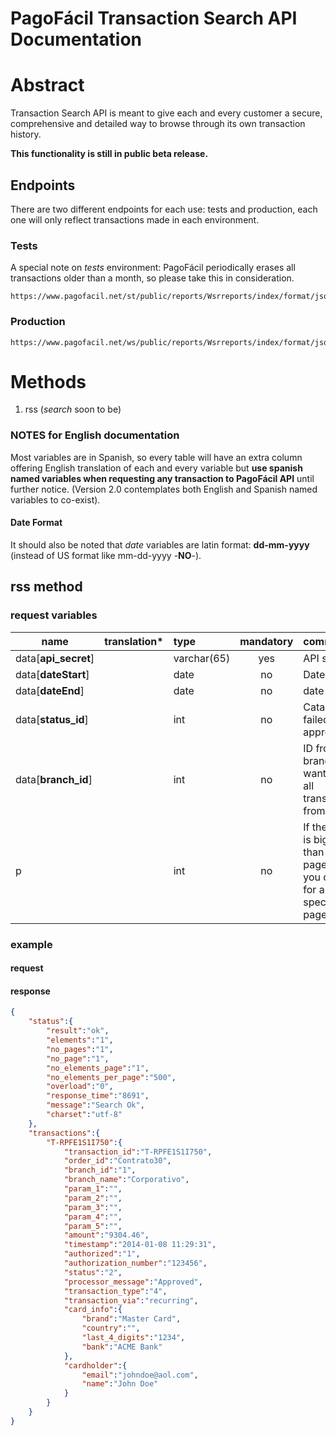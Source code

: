 PagoFácil Transaction Search API Documentation
==============================================

# Abstract

Transaction Search API is meant to give each and every customer a secure, comprehensive and detailed way to browse through its own transaction history.

**This functionality is still in public beta release.**


## Endpoints

There are two different endpoints for each use: tests and production, each one will only reflect transactions made in each environment.

### Tests

A special note on *tests* environment: PagoFácil periodically erases all transactions older than a month, so please take this in consideration.

````
https://www.pagofacil.net/st/public/reports/Wsrreports/index/format/json/?
````

### Production

````
https://www.pagofacil.net/ws/public/reports/Wsrreports/index/format/json/?
````


# Methods

1. rss (*search* soon to be)

### NOTES for English documentation
Most variables are in Spanish, so every table will have an extra column offering English translation of each and every variable but **use spanish named variables when requesting any transaction to PagoFácil API** until further notice. (Version 2.0 contemplates both English and Spanish named variables to co-exist).

#### Date Format

It should also be noted that *date* variables are latin format: **dd-mm-yyyy** (instead of US format like mm-dd-yyyy -**NO**-).
## rss method

### request variables

|**name**|**translation***|**type**|**mandatory**|**comments**|
|-----|-----|:-----|:-----:|:-----|
|data[**api_secret**]||varchar(65)|yes|API secret|
|data[**dateStart**]||date|no|Date|
|data[**dateEnd**]||date|no|date|
|data[**status_id**]||int|no|Catalog: 0.- failed 1.- approved|
|data[**branch_id**]||int|no|ID from the branch you want to get all transactions from.|
|p||int|no|If the result is bigger than the page size, you can ask for a specific page.|

### example

#### request

#### response

`````` json
{
	"status":{
		"result":"ok",
		"elements":"1",
		"no_pages":"1",
		"no_page":"1",
		"no_elements_page":"1",
		"no_elements_per_page":"500",
		"overload":"0",
		"response_time":"8691",
		"message":"Search Ok",
		"charset":"utf-8"
	},
	"transactions":{
		"T-RPFE1S1I750":{
			"transaction_id":"T-RPFE1S1I750",
			"order_id":"Contrato30",
			"branch_id":"1",
			"branch_name":"Corporativo",
			"param_1":"",
			"param_2":"",
			"param_3":"",
			"param_4":"",
			"param_5":"",
			"amount":"9304.46",
			"timestamp":"2014-01-08 11:29:31",
			"authorized":"1",
			"authorization_number":"123456",
			"status":"2",
			"processor_message":"Approved",
			"transaction_type":"4",
			"transaction_via":"recurring",
			"card_info":{
				"brand":"Master Card",
				"country":"",
				"last_4_digits":"1234",
				"bank":"ACME Bank"
			},
			"cardholder":{
				"email":"johndoe@aol.com",
				"name":"John Doe"
			}
		}
	}
}
``````

